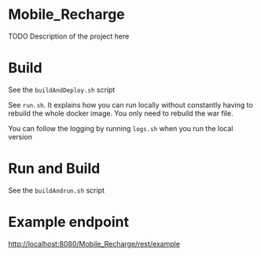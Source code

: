# Mobile_Recharge

TODO Description of the project here

# Build

See the `buildAndDeploy.sh` script


See `run.sh`. It explains how you can run locally without constantly having to rebuild the whole docker image.
You only need to rebuild the war file.


You can follow the logging by running `logs.sh` when you run the local version

# Run and Build

See the `buildAndrun.sh` script

# Example endpoint

[http://localhost:8080/Mobile_Recharge/rest/example](http://localhost:8080/Mobile_Recharge/rest/example)